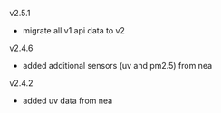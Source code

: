 v2.5.1

- migrate all v1 api data to v2

v2.4.6

- added additional sensors (uv and pm2.5) from nea

v2.4.2

- added uv data from nea
